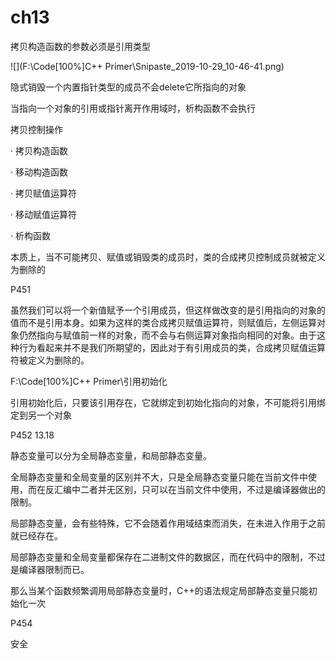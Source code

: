 # ch13

拷贝构造函数的参数必须是引用类型

![](F:\Code\[100%]C++ Primer\Snipaste_2019-10-29_10-46-41.png)

隐式销毁一个内置指针类型的成员不会delete它所指向的对象

当指向一个对象的引用或指针离开作用域时，析构函数不会执行

拷贝控制操作

· 拷贝构造函数

· 移动构造函数

· 拷贝赋值运算符

· 移动赋值运算符

· 析构函数

本质上，当不可能拷贝、赋值或销毁类的成员时，类的合成拷贝控制成员就被定义为删除的



P451

虽然我们可以将一个新值赋予一个引用成员，但这样做改变的是引用指向的对象的值而不是引用本身。如果为这样的类合成拷贝赋值运算符，则赋值后，左侧运算对象仍然指向与赋值前一样的对象，而不会与右侧运算对象指向相同的对象。由于这种行为看起来并不是我们所期望的，因此对于有引用成员的类，合成拷贝赋值运算符被定义为删除的。

F:\Code\[100%]C++ Primer\引用初始化

[]( https://www.zhihu.com/question/324073089/answer/681011987 )

引用初始化后，只要该引用存在，它就绑定到初始化指向的对象，不可能将引用绑定到另一个对象



P452 13.18

静态变量可以分为全局静态变量，和局部静态变量。

全局静态变量和全局变量的区别并不大，只是全局静态变量只能在当前文件中使用，而在反汇编中二者并无区别，只可以在当前文件中使用，不过是编译器做出的限制。

局部静态变量，会有些特殊，它不会随着作用域结束而消失，在未进入作用于之前就已经存在。

局部静态变量和全局变量都保存在二进制文件的数据区，而在代码中的限制，不过是编译器限制而已。

那么当某个函数频繁调用局部静态变量时，C++的语法规定局部静态变量只能初始化一次



P454

安全